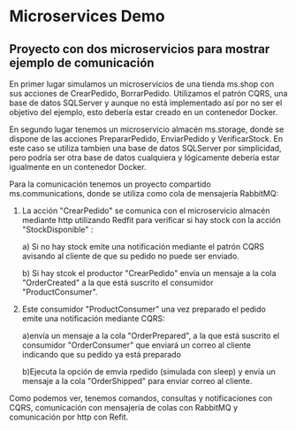 # Microservices Demo

## Proyecto con dos microservicios para mostrar ejemplo de comunicación

En primer lugar simulamos un microservicios de una tienda ms.shop con sus acciones de CrearPedido, BorrarPedido. 
Utilizamos el patrón CQRS, una base de datos SQLServer y aunque no está implementado así por no ser el objetivo del ejemplo, 
esto debería estar creado en un contenedor Docker.

En segundo lugar tenemos un microservicio almacén ms.storage, donde se dispone de las acciones PrepararPedido, EnviarPedido y VerificarStock.
En este caso se utiliza tambien una base de datos SQLServer por simplicidad, pero podría ser otra base de datos cualquiera y lógicamente debería estar
igualmente en un contenedor Docker.

Para la comunicación tenemos un proyecto compartido ms.communications, donde se utiliza como cola de mensajería
RabbitMQ: 

1) La acción "CrearPedido" se comunica con el microservicio almacén mediante http utilizando Redfit para verificar si hay stock con la acción "StockDisponible" :

	a) Si no hay stock emite una notificación mediante el patrón CQRS avisando al cliente de que su pedido no puede ser enviado. 
	
	b) Si hay stcok el productor "CrearPedido" envía un mensaje a la cola "OrderCreated" a la que está suscrito el consumidor "ProductConsumer".

2) Este consumidor "ProductConsumer" una vez preparado el pedido emite una notificación mediante CQRS:

	a)envía un mensaje a la cola "OrderPrepared", a la que está suscrito el consumidor "OrderConsumer" que enviará un correo al cliente indicando que su pedido ya está preparado
	
	b)Ejecuta la opción de emvia rpedido (simulada con sleep) y envía un mensaje a la cola "OrderShipped" para enviar correo al cliente.

Como podemos ver, tenemos comandos, consultas y notificaciones con CQRS, comunicación con mensajería de colas con RabbitMQ y comunicación por http con Refit.

